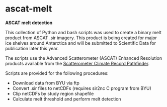 # ascat-melt

**ASCAT melt detection**

This collection of Python and bash scripts was used to create a binary melt product from ASCAT .sir imagery. This product is being created for major ice shelves around Antarctica and will be submitted to Scientific Data for publication later this year. 

The scripts use the Advanced Scatterometer (ASCAT) Enhanced Resolution products available from the [Scatterometer Climate Record Pathfinder](https://www.scp.byu.edu/).

Scripts are provided for the following procedures:
- Download data from BYU via ftp
- Convert .sir files to netCDFs (requires sir2nc C program from BYU)
- Clip netCDFs by study region shapefile
- Calculate melt threshold and perform melt detection
